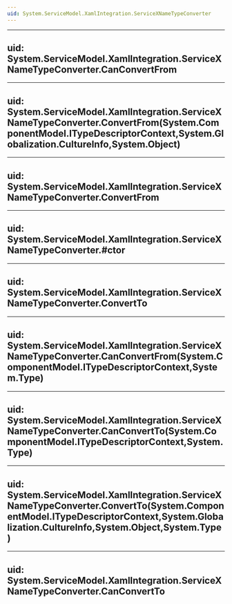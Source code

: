 ```yaml
---
uid: System.ServiceModel.XamlIntegration.ServiceXNameTypeConverter
---
```


---
uid: System.ServiceModel.XamlIntegration.ServiceXNameTypeConverter.CanConvertFrom
---

---
uid: System.ServiceModel.XamlIntegration.ServiceXNameTypeConverter.ConvertFrom(System.ComponentModel.ITypeDescriptorContext,System.Globalization.CultureInfo,System.Object)
---

---
uid: System.ServiceModel.XamlIntegration.ServiceXNameTypeConverter.ConvertFrom
---

---
uid: System.ServiceModel.XamlIntegration.ServiceXNameTypeConverter.#ctor
---

---
uid: System.ServiceModel.XamlIntegration.ServiceXNameTypeConverter.ConvertTo
---

---
uid: System.ServiceModel.XamlIntegration.ServiceXNameTypeConverter.CanConvertFrom(System.ComponentModel.ITypeDescriptorContext,System.Type)
---

---
uid: System.ServiceModel.XamlIntegration.ServiceXNameTypeConverter.CanConvertTo(System.ComponentModel.ITypeDescriptorContext,System.Type)
---

---
uid: System.ServiceModel.XamlIntegration.ServiceXNameTypeConverter.ConvertTo(System.ComponentModel.ITypeDescriptorContext,System.Globalization.CultureInfo,System.Object,System.Type)
---

---
uid: System.ServiceModel.XamlIntegration.ServiceXNameTypeConverter.CanConvertTo
---
